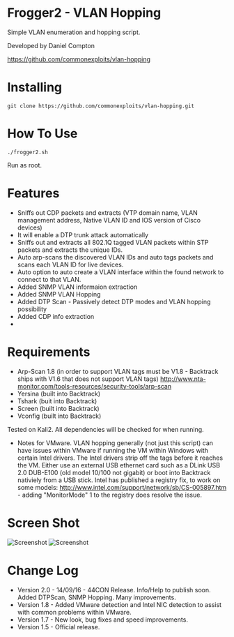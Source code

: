 Frogger2 - VLAN Hopping
============================================

Simple VLAN enumeration and hopping script.


Developed by Daniel Compton

https://github.com/commonexploits/vlan-hopping


Installing  
=======================
    git clone https://github.com/commonexploits/vlan-hopping.git


How To Use	
=======================
    ./frogger2.sh

Run as root.

Features	
=======================

* Sniffs out CDP packets and extracts (VTP domain name, VLAN management address, Native VLAN ID and IOS version of Cisco devices)
* It will enable a DTP trunk attack automatically
* Sniffs out and extracts all 802.1Q tagged VLAN packets within STP packets and extracts the unique IDs.
* Auto arp-scans the discovered VLAN IDs and auto tags packets and scans each VLAN ID for live devices.
* Auto option to auto create a VLAN interface within the found network to connect to that VLAN.
* Added SNMP VLAN informaion extraction
* Added SNMP VLAN Hopping
* Added DTP Scan - Passively detect DTP modes and VLAN hopping possibility
* Added CDP info extraction
* 

Requirements   
=======================
* Arp-Scan 1.8 (in order to support VLAN tags must be V1.8 - Backtrack ships with V1.6 that does not support VLAN tags) http://www.nta-monitor.com/tools-resources/security-tools/arp-scan
* Yersina (built into Backtrack)
* Tshark (buit into Backtrack)
* Screen (built into Backtrack)
* Vconfig (built into Backtrack)


Tested on Kali2. All dependencies will be checked for when running.

* Notes for VMware. VLAN hopping generally (not just this script) can have issues within VMware if running the VM within Windows with certain Intel drivers. The Intel drivers strip off the tags before it reaches the VM. Either use an external USB ethernet card such as a DLink USB 2.0 DUB-E100 (old model 10/100 not gigabit) or boot into Backtrack nativiely from a USB stick. Intel has published a registry fix, to work on some models: http://www.intel.com/support/network/sb/CS-005897.htm - adding "MonitorMode" 1 to the registry does resolve the issue.


Screen Shot    
=======================
<img src="http://www.commonexploits.com/wp-content/uploads/2012/05/new1.png" alt="Screenshot" style="max-width:100%;">

<img src="http://www.commonexploits.com/wp-content/uploads/2012/05/new2.png" alt="Screenshot" style="max-width:100%;">

Change Log
=======================

* Version 2.0 - 14/09/16 - 44CON Release. Info/Help to publish soon. Added DTPScan, SNMP Hopping. Many improvements.
* Version 1.8 - Added VMware detection and Intel NIC detection to assist with common problems within VMware.
* Version 1.7 - New look, bug fixes and speed improvements.
* Version 1.5 - Official release.
